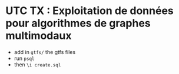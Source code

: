 # UTC TX : Exploitation de données pour algorithmes de graphes multimodaux

- add in ``` gtfs/ ``` the gtfs files
- run ``` psql ```
- then ``` \i create.sql ```